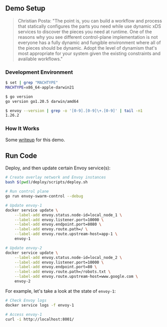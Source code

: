 ## Demo Setup

> Christian Posta: "The point is, you can build a workflow and process that statically configures the parts you need while use dynamic xDS services to discover the pieces you need at runtime. One of the reasons why you see different control-plane implementation is not everyone has a fully dynamic and fungible environment where all of the pieces should be dynamic. Adopt the level of dynamism that's most appropriate for your system given the existing constraints and available workflows."

### Development Environment

```bash
$ set | grep "MACHTYPE"
MACHTYPE=x86_64-apple-darwin21

$ go version
go version go1.20.5 darwin/amd64

$ envoy --version | grep -o '[0-9].[0-9]\+.[0-9]' | tail -n1
1.26.2
```

### How It Works

Some [writeup](https://xyxj1024.github.io/posts/a-control-plane-for-containerized-envoy-proxies) for this demo.

## Run Code

Deploy, and then update certain Envoy service(s):

```bash
# Create overlay network and Envoy instances
bash $(pwd)/deploy/scripts/deploy.sh

# Run control plane
go run envoy-swarm-control --debug

# Update envoy-1
docker service update \
    --label-add envoy.status.node-id=local_node_1 \
    --label-add envoy.listener.port=10000 \
    --label-add envoy.endpoint.port=8080 \
    --label-add envoy.route.path=/ \
    --label-add envoy.route.upstream-host=app-1 \
    envoy-1

# Update envoy-2
docker service update \
    --label-add envoy.status.node-id=local_node_2 \
    --label-add envoy.listener.port=10000 \
    --label-add envoy.endpoint.port=80 \
    --label-add envoy.route.path=/robots.txt \
    --label-add envoy.route.upstream-host=www.google.com \
    envoy-2
```

For example, let's take a look at the state of `envoy-1`:

```bash
# Check Envoy logs
docker service logs -f envoy-1

# Access envoy-1
curl -i http://localhost:8001/
```